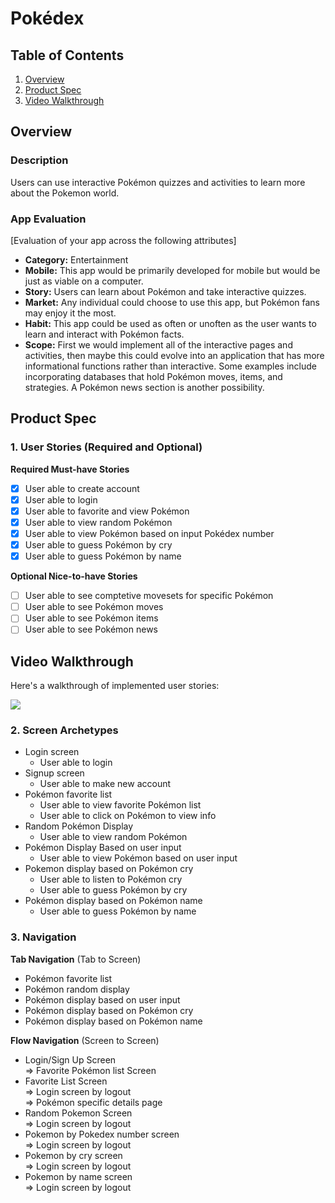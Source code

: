 # Pokédex

## Table of Contents
1. [Overview](#Overview)
2. [Product Spec](#Product-Spec)
3. [Video Walkthrough](#Video-Walkthrough)

## Overview
### Description
Users can use interactive Pokémon quizzes and activities to learn more about the Pokemon world.

### App Evaluation
[Evaluation of your app across the following attributes]
- **Category:** Entertainment
- **Mobile:** This app would be primarily developed for mobile but would be just as viable on a computer.
- **Story:** Users can learn about Pokémon and take interactive quizzes.
- **Market:** Any individual could choose to use this app, but Pokémon fans may enjoy it the most.
- **Habit:** This app could be used as often or unoften as the user wants to learn and interact with Pokémon facts.
- **Scope:** First we would implement all of the interactive pages and activities, then maybe this could evolve into an application that has more informational functions rather than interactive. Some examples include incorporating databases that hold Pokémon moves, items, and strategies. A Pokémon news section is another possibility.

## Product Spec

### 1. User Stories (Required and Optional)

**Required Must-have Stories**

- [x] User able to create account
- [x] User able to login
- [x] User able to favorite and view Pokémon
- [x] User able to view random Pokémon
- [x] User able to view Pokémon based on input Pokédex number
- [x] User able to guess Pokémon by cry
- [x] User able to guess Pokémon by name

**Optional Nice-to-have Stories**

- [ ] User able to see comptetive movesets for specific Pokémon
- [ ] User able to see Pokémon moves
- [ ] User able to see Pokémon items
- [ ] User able to see Pokémon news

## Video Walkthrough

Here's a walkthrough of implemented user stories:

<a href="https://www.loom.com/share/bfa407d1d8e742f69dc632adac537ee6">
    <img style="max-width:300px;" src="https://cdn.loom.com/sessions/thumbnails/bfa407d1d8e742f69dc632adac537ee6-with-play.gif">
</a>

### 2. Screen Archetypes

* Login screen
   * User able to login
* Signup screen
    * User able to make new account
* Pokémon favorite list
    * User able to view favorite Pokémon list
    * User able to click on Pokémon to view info
* Random Pokémon Display
   * User able to view random Pokémon
* Pokémon Display Based on user input
    * User able to view Pokémon based on user input
* Pokemon display based on Pokémon cry
    * User able to listen to Pokémon cry
    * User able to guess Pokémon by cry
* Pokémon display based on Pokémon name
    * User able to guess Pokémon by name

### 3. Navigation

**Tab Navigation** (Tab to Screen)

* Pokémon favorite list
* Pokémon random display
* Pokémon display based on user input
* Pokémon display based on Pokémon cry
* Pokémon display based on Pokémon name

**Flow Navigation** (Screen to Screen)

* Login/Sign Up Screen<br />
   => Favorite Pokémon list Screen
* Favorite List Screen<br />
   => Login screen by logout<br />
   => Pokémon specific details page
* Random Pokemon Screen<br />
   => Login screen by logout
* Pokemon by Pokedex number screen<br /> 
   => Login screen by logout
* Pokemon by cry screen<br />
   => Login screen by logout
* Pokemon by name screen<br />
   => Login screen by logout
